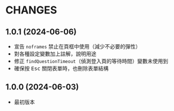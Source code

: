 CHANGES
=======

## 1.0.1 (2024-06-06)

* 宣告 <code>noframes</code> 禁止在頁框中使用（減少不必要的彈性）
* 對各種設定變數加上註解，說明用途
* 修正 <code>findQuestionTimeout</code>（偵測登入頁的等待時間）變數未使用到
* 確保按 <kbd>Esc</kbd> 關閉表單時，也刪除表單結構

## 1.0.0 (2024-06-03)

* 最初版本
